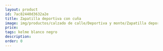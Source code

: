 ```yaml
---
layout: product
id: 7ac82440d3632a2e
title: Zapatilla deportiva con cuña
image: img/productos/calzado de calle/Deportiva y monte/Zapatilla deportiva con cuña==kelme blanco negro.webp
price: 
tags: kelme blanco negro
description: 
order: 0
---
```

